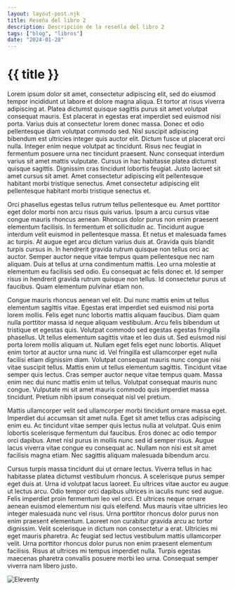 ```yaml
--- 
layout: layout-post.njk 
title: Reseña del libro 2 
description: Descripción de la reseñla del libro 2
tags: ["blog", "libros"]
date: "2024-01-28"
--- 
```


# {{ title }} 

Lorem ipsum dolor sit amet, consectetur adipiscing elit, sed do eiusmod tempor incididunt ut labore et dolore magna aliqua. Et tortor at risus viverra adipiscing at. Platea dictumst quisque sagittis purus sit amet volutpat consequat mauris. Est placerat in egestas erat imperdiet sed euismod nisi porta. Varius duis at consectetur lorem donec massa. Donec et odio pellentesque diam volutpat commodo sed. Nisl suscipit adipiscing bibendum est ultricies integer quis auctor elit. Dictum fusce ut placerat orci nulla. Integer enim neque volutpat ac tincidunt. Risus nec feugiat in fermentum posuere urna nec tincidunt praesent. Nunc consequat interdum varius sit amet mattis vulputate. Cursus in hac habitasse platea dictumst quisque sagittis. Dignissim cras tincidunt lobortis feugiat. Justo laoreet sit amet cursus sit amet. Amet consectetur adipiscing elit pellentesque habitant morbi tristique senectus. Amet consectetur adipiscing elit pellentesque habitant morbi tristique senectus et.

Orci phasellus egestas tellus rutrum tellus pellentesque eu. Amet porttitor eget dolor morbi non arcu risus quis varius. Ipsum a arcu cursus vitae congue mauris rhoncus aenean. Rhoncus dolor purus non enim praesent elementum facilisis. In fermentum et sollicitudin ac. Tincidunt augue interdum velit euismod in pellentesque massa. Et netus et malesuada fames ac turpis. At augue eget arcu dictum varius duis at. Gravida quis blandit turpis cursus in. In hendrerit gravida rutrum quisque non tellus orci ac auctor. Semper auctor neque vitae tempus quam pellentesque nec nam aliquam. Duis at tellus at urna condimentum mattis. Leo urna molestie at elementum eu facilisis sed odio. Eu consequat ac felis donec et. Id semper risus in hendrerit gravida rutrum quisque non tellus. Id consectetur purus ut faucibus. Quam elementum pulvinar etiam non.

Congue mauris rhoncus aenean vel elit. Dui nunc mattis enim ut tellus elementum sagittis vitae. Egestas erat imperdiet sed euismod nisi porta lorem mollis. Felis eget nunc lobortis mattis aliquam faucibus. Diam quam nulla porttitor massa id neque aliquam vestibulum. Arcu felis bibendum ut tristique et egestas quis. Volutpat commodo sed egestas egestas fringilla phasellus. Ut tellus elementum sagittis vitae et leo duis ut. Sed euismod nisi porta lorem mollis aliquam ut. Nullam eget felis eget nunc lobortis. Aliquet enim tortor at auctor urna nunc id. Vel fringilla est ullamcorper eget nulla facilisi etiam dignissim diam. Volutpat consequat mauris nunc congue nisi vitae suscipit tellus. Mattis enim ut tellus elementum sagittis. Tincidunt vitae semper quis lectus. Cras semper auctor neque vitae tempus quam. Massa enim nec dui nunc mattis enim ut tellus. Volutpat consequat mauris nunc congue. Vulputate mi sit amet mauris commodo quis imperdiet massa tincidunt. Pretium nibh ipsum consequat nisl vel pretium.

Mattis ullamcorper velit sed ullamcorper morbi tincidunt ornare massa eget. Imperdiet dui accumsan sit amet nulla. Eget sit amet tellus cras adipiscing enim eu. Ac tincidunt vitae semper quis lectus nulla at volutpat. Quis enim lobortis scelerisque fermentum dui faucibus. Eros donec ac odio tempor orci dapibus. Amet nisl purus in mollis nunc sed id semper risus. Augue lacus viverra vitae congue eu consequat ac. Nullam non nisi est sit amet facilisis magna etiam. Nec sagittis aliquam malesuada bibendum arcu.

Cursus turpis massa tincidunt dui ut ornare lectus. Viverra tellus in hac habitasse platea dictumst vestibulum rhoncus. A scelerisque purus semper eget duis at. Urna id volutpat lacus laoreet. Eu ultrices vitae auctor eu augue ut lectus arcu. Odio tempor orci dapibus ultrices in iaculis nunc sed augue. Felis imperdiet proin fermentum leo vel orci. Et ultrices neque ornare aenean euismod elementum nisi quis eleifend. Mus mauris vitae ultricies leo integer malesuada nunc vel risus. Urna porttitor rhoncus dolor purus non enim praesent elementum. Laoreet non curabitur gravida arcu ac tortor dignissim. Velit scelerisque in dictum non consectetur a erat. Ultricies mi eget mauris pharetra. Ac feugiat sed lectus vestibulum mattis ullamcorper velit. Urna porttitor rhoncus dolor purus non enim praesent elementum facilisis. Risus at ultrices mi tempus imperdiet nulla. Turpis egestas maecenas pharetra convallis posuere morbi leo urna. Consequat semper viverra nam libero justo.

![Eleventy](/img/eleventy.svg)